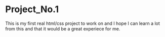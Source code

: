 # Project_No.1
This is my first real html/css project to work on and I hope I can learn a lot from this and that it would be a great experiece for me.

